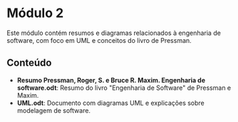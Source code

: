 # Módulo 2

Este módulo contém resumos e diagramas relacionados à engenharia de software, com foco em UML e conceitos do livro de Pressman.

## Conteúdo

- **Resumo Pressman, Roger, S. e Bruce R. Maxim. Engenharia de software.odt**: Resumo do livro "Engenharia de Software" de Pressman e Maxim.
- **UML.odt**: Documento com diagramas UML e explicações sobre modelagem de software.